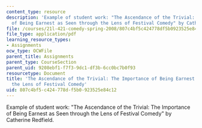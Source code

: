 ```yaml
---
content_type: resource
description: 'Example of student work: "The Ascendance of the Trivial: The Importance
  of Being Earnest as Seen through the Lens of Festival Comedy" by Catherine Redfield.'
file: /courses/21l-421-comedy-spring-2008/807c4bf5c424778df5b0923525e84c12_redfield_earnest.pdf
file_type: application/pdf
learning_resource_types:
- Assignments
ocw_type: OCWFile
parent_title: Assignments
parent_type: CourseSection
parent_uid: 9208ebf1-f7f3-9dc1-df3b-6cc0bc7b0f93
resourcetype: Document
title: 'The Ascendance of the Trivial: The Importance of Being Earnest as Seen through
  the Lens of Festival Comedy'
uid: 807c4bf5-c424-778d-f5b0-923525e84c12
---
```

Example of student work: "The Ascendance of the Trivial: The Importance of Being Earnest as Seen through the Lens of Festival Comedy" by Catherine Redfield.

